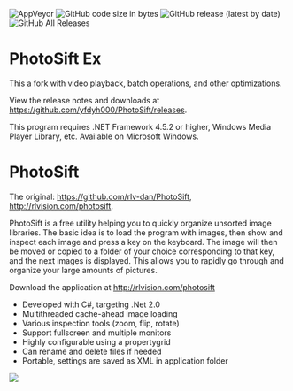 ![AppVeyor](https://img.shields.io/appveyor/build/yfdyh000/PhotoSift)
![GitHub code size in bytes](https://img.shields.io/github/languages/code-size/yfdyh000/PhotoSift)
![GitHub release (latest by date)](https://img.shields.io/github/v/release/yfdyh000/PhotoSift)
![GitHub All Releases](https://img.shields.io/github/downloads/yfdyh000/PhotoSift/total)

PhotoSift Ex
=========

This a fork with video playback, batch operations, and other optimizations.

View the release notes and downloads at https://github.com/yfdyh000/PhotoSift/releases.

This program requires .NET Framework 4.5.2 or higher, Windows Media Player Library, etc. Available on Microsoft Windows.

PhotoSift
=========

The original: https://github.com/rlv-dan/PhotoSift, http://rlvision.com/photosift.

PhotoSift is a free utility helping you to quickly organize unsorted image libraries. The basic idea is to load the program with images, then show and inspect each image and press a key on the keyboard. The image will then be moved or copied to a folder of your choice corresponding to that key, and the next images is displayed. This allows you to rapidly go through and organize your large amounts of pictures.

Download the application at http://rlvision.com/photosift

* Developed with C#, targeting .Net 2.0
* Multithreaded cache-ahead image loading
* Various inspection tools (zoom, flip, rotate)
* Support fullscreen and multiple monitors
* Highly configurable using a propertygrid
* Can rename and delete files if needed
* Portable, settings are saved as XML in application folder

<img src="http://rlvision.com/photosift/screenshot.png">

